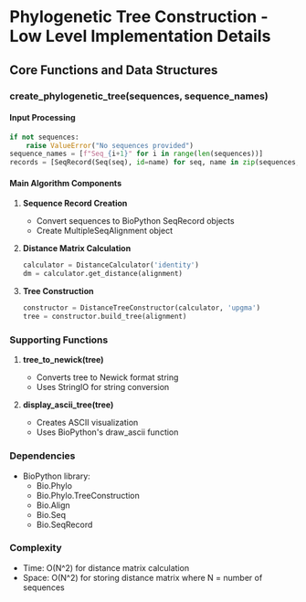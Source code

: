 # Phylogenetic Tree Construction - Low Level Implementation Details

## Core Functions and Data Structures

### create_phylogenetic_tree(sequences, sequence_names)

#### Input Processing
```python
if not sequences:
    raise ValueError("No sequences provided")
sequence_names = [f"Seq_{i+1}" for i in range(len(sequences))]
records = [SeqRecord(Seq(seq), id=name) for seq, name in zip(sequences, sequence_names)]
```

#### Main Algorithm Components

1. **Sequence Record Creation**
   - Convert sequences to BioPython SeqRecord objects
   - Create MultipleSeqAlignment object

2. **Distance Matrix Calculation**
   ```python
   calculator = DistanceCalculator('identity')
   dm = calculator.get_distance(alignment)
   ```

3. **Tree Construction**
   ```python
   constructor = DistanceTreeConstructor(calculator, 'upgma')
   tree = constructor.build_tree(alignment)
   ```

### Supporting Functions

1. **tree_to_newick(tree)**
   - Converts tree to Newick format string
   - Uses StringIO for string conversion

2. **display_ascii_tree(tree)**
   - Creates ASCII visualization
   - Uses BioPython's draw_ascii function

### Dependencies
- BioPython library:
  - Bio.Phylo
  - Bio.Phylo.TreeConstruction
  - Bio.Align
  - Bio.Seq
  - Bio.SeqRecord

### Complexity
- Time: O(N^2) for distance matrix calculation
- Space: O(N^2) for storing distance matrix
  where N = number of sequences

